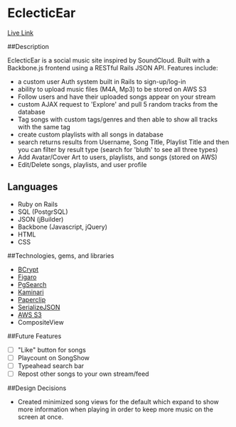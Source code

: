 # EclecticEar

[Live Link](http://www.eclecticear.us/)

##Description

EclecticEar is a social music site inspired by SoundCloud.  Built with a Backbone.js frontend using a RESTful Rails JSON API.  Features include:
* a custom user Auth system built in Rails to sign-up/log-in
* ability to upload music files (M4A, Mp3) to be stored on AWS S3
* Follow users and have their uploaded songs appear on your stream
* custom AJAX request to 'Explore' and pull 5 random tracks from the database
* Tag songs with custom tags/genres and then able to show all tracks with the same tag
* create custom playlists with all songs in database
* search returns results from Username, Song Title, Playlist Title and then you can filter by result type (search for 'bluth' to see all three types)
* Add Avatar/Cover Art to users, playlists, and songs (stored on AWS)
* Edit/Delete songs, playlists, and user profile

## Languages

* Ruby on Rails
* SQL (PostgrSQL)
* JSON (jBuilder)
* Backbone (Javascript, jQuery)
* HTML
* CSS

##Technologies, gems, and libraries

* [BCrypt](https://github.com/codahale/bcrypt-ruby)
* [Figaro](https://github.com/laserlemon/figaro)
* [PgSearch](https://github.com/Casecommons/pg_search)
* [Kaminari](https://github.com/amatsuda/kaminari)
* [Paperclip](https://github.com/thoughtbot/paperclip)
* [SerializeJSON](https://github.com/marioizquierdo/jquery.serializeJSON)
* [AWS S3](http://aws.amazon.com/s3/)
* CompositeView

##Future Features
- [ ] "Like" button for songs
- [ ] Playcount on SongShow
- [ ] Typeahead search bar
- [ ] Repost other songs to your own stream/feed

##Design Decisions
* Created minimized song views for the default which expand to show more information when playing in order to keep more music on the screen at once.

